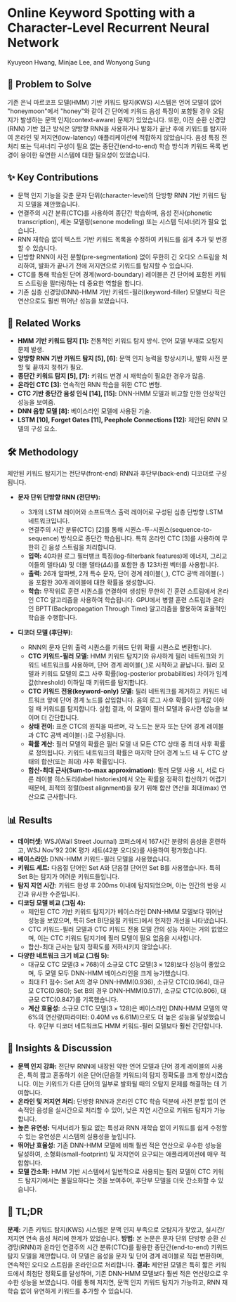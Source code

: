 # Online Keyword Spotting with a Character-Level Recurrent Neural Network

Kyuyeon Hwang, Minjae Lee, and Wonyong Sung

## 🧩 Problem to Solve

기존 은닉 마르코프 모델(HMM) 기반 키워드 탐지(KWS) 시스템은 언어 모델이 없어 "honeymoon"에서 "honey"와 같이 긴 단어에 키워드 음성 특징이 포함될 경우 오탐지가 발생하는 문맥 인지(context-aware) 문제가 있었습니다. 또한, 이전 순환 신경망(RNN) 기반 접근 방식은 양방향 RNN을 사용하거나 발화가 끝난 후에 키워드를 탐지하여 온라인 및 저지연(low-latency) 애플리케이션에 적합하지 않았습니다. 음성 특징 전처리 또는 딕셔너리 구성이 필요 없는 종단간(end-to-end) 학습 방식과 키워드 목록 변경이 용이한 유연한 시스템에 대한 필요성이 있었습니다.

## ✨ Key Contributions

- 문맥 인지 기능을 갖춘 문자 단위(character-level)의 단방향 RNN 기반 키워드 탐지 모델을 제안했습니다.
- 연결주의 시간 분류(CTC)를 사용하여 종단간 학습하며, 음성 전사(phonetic transcription), 세논 모델링(senone modeling) 또는 시스템 딕셔너리가 필요 없습니다.
- RNN 재학습 없이 텍스트 기반 키워드 목록을 수정하여 키워드를 쉽게 추가 및 변경할 수 있습니다.
- 단방향 RNN이 사전 분할(pre-segmentation) 없이 무한히 긴 오디오 스트림을 처리하여, 발화가 끝나기 전에 저지연으로 키워드를 탐지할 수 있습니다.
- CTC를 통해 학습된 단어 경계(word-boundary) 레이블은 긴 단어에 포함된 키워드 스트링을 필터링하는 데 중요한 역할을 합니다.
- 기존 심층 신경망(DNN)-HMM 기반 키워드-필러(keyword-filler) 모델보다 적은 연산으로도 훨씬 뛰어난 성능을 보였습니다.

## 📎 Related Works

- **HMM 기반 키워드 탐지 [1]:** 전통적인 키워드 탐지 방식. 언어 모델 부재로 오탐지 문제 발생.
- **양방향 RNN 기반 키워드 탐지 [5], [6]:** 문맥 인지 능력을 향상시키나, 발화 사전 분할 및 끝까지 청취가 필요.
- **종단간 키워드 탐지 [5], [7]:** 키워드 변경 시 재학습이 필요한 경우가 많음.
- **온라인 CTC [3]:** 연속적인 RNN 학습을 위한 CTC 변형.
- **CTC 기반 종단간 음성 인식 [14], [15]:** DNN-HMM 모델과 비교할 만한 인상적인 성능을 보여줌.
- **DNN 음향 모델 [8]:** 베이스라인 모델에 사용된 기술.
- **LSTM [10], Forget Gates [11], Peephole Connections [12]:** 제안된 RNN 모델의 구성 요소.

## 🛠️ Methodology

제안된 키워드 탐지기는 전단부(front-end) RNN과 후단부(back-end) 디코더로 구성됩니다.

- **문자 단위 단방향 RNN (전단부):**

  - 3개의 LSTM 레이어와 소프트맥스 출력 레이어로 구성된 심층 단방향 LSTM 네트워크입니다.
  - 연결주의 시간 분류(CTC) [2]를 통해 시퀀스-투-시퀀스(sequence-to-sequence) 방식으로 종단간 학습됩니다. 특히 온라인 CTC [3]를 사용하여 무한히 긴 음성 스트림을 처리합니다.
  - **입력:** 40차원 로그 필터뱅크 특징(log-filterbank features)에 에너지, 그리고 이들의 델타($\Delta$) 및 더블 델타($\Delta\Delta$)를 포함한 총 123차원 벡터를 사용합니다.
  - **출력:** 26개 알파벳, 2개 특수 문자, 단어 경계 레이블(`_`), CTC 공백 레이블(`-`)을 포함한 30개 레이블에 대한 확률을 생성합니다.
  - **학습:** 무작위로 훈련 시퀀스를 연결하여 생성된 무한히 긴 훈련 스트림에서 온라인 CTC 알고리즘을 사용하여 학습됩니다. GPU에서 병렬 훈련 스트림과 온라인 BPTT(Backpropagation Through Time) 알고리즘을 활용하여 효율적인 학습을 수행합니다.

- **디코더 모델 (후단부):**
  - RNN의 문자 단위 출력 시퀀스를 키워드 단위 확률 시퀀스로 변환합니다.
  - **CTC 키워드-필러 모델:** HMM 키워드 탐지기와 유사하게 필러 네트워크와 키워드 네트워크를 사용하며, 단어 경계 레이블(`_`)로 시작하고 끝납니다. 필러 모델과 키워드 모델의 로그 사후 확률(log-posterior probabilities) 차이가 임계값(threshold) 이하일 때 키워드를 탐지합니다.
  - **CTC 키워드 전용(keyword-only) 모델:** 필러 네트워크를 제거하고 키워드 네트워크 앞에 단어 경계 노드를 삽입합니다. 음의 로그 사후 확률이 임계값 이하일 때 키워드를 탐지합니다. 실험 결과, 이 모델이 필러 모델과 유사한 성능을 보이며 더 간단합니다.
  - **상태 전이:** 표준 CTC의 원칙을 따르며, 각 노드는 문자 또는 단어 경계 레이블과 CTC 공백 레이블(`-`)로 구성됩니다.
  - **확률 계산:** 필러 모델의 확률은 필러 모델 내 모든 CTC 상태 중 최대 사후 확률로 정의됩니다. 키워드 네트워크의 확률은 마지막 단어 경계 노드 내 두 CTC 상태의 합산(또는 최대) 사후 확률입니다.
  - **합산-최대 근사(Sum-to-max approximation):** 필러 모델 사용 시, 서로 다른 레이블 히스토리(label histories)에서 오는 확률을 정확히 합산하기 어렵기 때문에, 최적의 정렬(best alignment)을 찾기 위해 합산 연산을 최대(max) 연산으로 근사합니다.

## 📊 Results

- **데이터셋:** WSJ(Wall Street Journal) 코퍼스에서 167시간 분량의 음성을 훈련하고, WSJ Nov'92 20K 평가 세트(42분 오디오)를 사용하여 평가했습니다.
- **베이스라인:** DNN-HMM 키워드-필러 모델을 사용했습니다.
- **키워드 세트:** 다음절 단어인 Set A와 단음절 단어인 Set B를 사용했습니다. 특히 Set B는 탐지가 어려운 키워드들입니다.
- **탐지 지연 시간:** 키워드 완성 후 200ms 이내에 탐지되었으며, 이는 인간의 반응 시간과 유사한 수준입니다.
- **디코딩 모델 비교 (그림 4):**
  - 제안된 CTC 기반 키워드 탐지기가 베이스라인 DNN-HMM 모델보다 뛰어난 성능을 보였으며, 특히 Set B(단음절 키워드)에서 현저한 개선을 나타냈습니다.
  - CTC 키워드-필러 모델과 CTC 키워드 전용 모델 간의 성능 차이는 거의 없었으며, 이는 CTC 키워드 탐지기에 필러 모델이 필요 없음을 시사합니다.
  - 합산-최대 근사는 탐지 정확도를 저하시키지 않았습니다.
- **다양한 네트워크 크기 비교 (그림 5):**
  - 대규모 CTC 모델($3 \times 768$)이 소규모 CTC 모델($3 \times 128$)보다 성능이 좋았으며, 두 모델 모두 DNN-HMM 베이스라인을 크게 능가했습니다.
  - 최대 F1 점수: Set A의 경우 DNN-HMM(0.936), 소규모 CTC(0.964), 대규모 CTC(0.980); Set B의 경우 DNN-HMM(0.517), 소규모 CTC(0.806), 대규모 CTC(0.847)를 기록했습니다.
  - **계산 효율성:** 소규모 CTC 모델($3 \times 128$)은 베이스라인 DNN-HMM 모델의 약 6%의 연산량(파라미터: 0.40M vs 6.61M)으로도 더 높은 성능을 달성했습니다. 후단부 디코더 네트워크도 HMM 키워드-필러 모델보다 훨씬 간단합니다.

## 🧠 Insights & Discussion

- **문맥 인지 강화:** 전단부 RNN에 내장된 약한 언어 모델과 단어 경계 레이블의 사용은, 특히 짧고 혼동하기 쉬운 단어(단음절 키워드)의 탐지 정확도를 크게 향상시켰습니다. 이는 키워드가 다른 단어의 일부로 발화될 때의 오탐지 문제를 해결하는 데 기여합니다.
- **온라인 및 저지연 처리:** 단방향 RNN과 온라인 CTC 학습 덕분에 사전 분할 없이 연속적인 음성을 실시간으로 처리할 수 있어, 낮은 지연 시간으로 키워드 탐지가 가능합니다.
- **높은 유연성:** 딕셔너리가 필요 없는 특성과 RNN 재학습 없이 키워드를 쉽게 수정할 수 있는 유연성은 시스템의 실용성을 높입니다.
- **뛰어난 효율성:** 기존 DNN-HMM 모델에 비해 훨씬 적은 연산으로 우수한 성능을 달성하여, 소형화(small-footprint) 및 저지연이 요구되는 애플리케이션에 매우 적합합니다.
- **모델 간소화:** HMM 기반 시스템에서 일반적으로 사용되는 필러 모델이 CTC 키워드 탐지기에서는 불필요하다는 것을 보여주어, 후단부 모델을 더욱 간소화할 수 있습니다.

## 📌 TL;DR

**문제:** 기존 키워드 탐지(KWS) 시스템은 문맥 인지 부족으로 오탐지가 잦았고, 실시간/저지연 연속 음성 처리에 한계가 있었습니다.
**방법:** 본 논문은 문자 단위 단방향 순환 신경망(RNN)과 온라인 연결주의 시간 분류(CTC)를 활용한 종단간(end-to-end) 키워드 탐지 모델을 제안합니다. 이 모델은 음성을 문자 및 단어 경계 레이블로 직접 변환하며, 연속적인 오디오 스트림을 온라인으로 처리합니다.
**결과:** 제안된 모델은 특히 짧은 키워드에서 최첨단 정확도를 달성하며, 기존 DNN-HMM 모델보다 훨씬 적은 연산량으로 우수한 성능을 보였습니다. 이를 통해 저지연, 문맥 인지 키워드 탐지가 가능하고, RNN 재학습 없이 유연하게 키워드를 추가할 수 있습니다.
